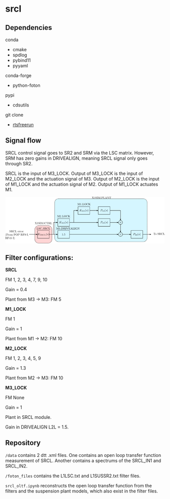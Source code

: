 # srcl

## Dependencies

conda
- cmake
- spdlog
- pybind11
- pyyaml

conda-forge
- python-foton

pypi
- cdsutils

git clone
- [rtsfreerun](https://git.ligo.org/christopher.wipf/rtsfreerun.git)

## Signal flow

SRCL control signal goes to SR2 and SRM via the LSC matrix.
However, SRM has zero gains in DRIVEALIGN, meaning SRCL signal only goes through SR2.

SRCL is the input of M3_LOCK.
Output of M3_LOCK is the input of M2_LOCK and the actuation signal of M3.
Output of M2_LOCK is the input of M1_LOCK and the actuation signal of M2.
Output of M1_LOCK actuates M1.

![control_definition](control_definition.png)

## Filter configurations:

**SRCL**

FM 1, 2, 3, 4, 7, 9, 10

Gain = 0.4

Plant from M3 -> M3: FM 5

**M1_LOCK**

FM 1

Gain = 1

Plant from M1 -> M2: FM 10

**M2_LOCK**

FM 1, 2, 3, 4, 5, 9

Gain = 1.3

Plant from M2 -> M3: FM 10

**M3_LOCK**

FM None

Gain = 1

Plant in SRCL module.

Gain in DRIVEALIGN L2L = 1.5.


## Repository

`/data` contains 2 dtt .xml files.
One contains an open loop transfer function measurement of SRCL.
Another contains a spectrums of the SRCL_IN1 and SRCL_IN2.

`/foton_files` contains the L1LSC.txt and L1SUSSR2.txt filter files.

`srcl_oltf.ipynb` reconstructs the open loop transfer function from the
filters and the suspension plant models, which also exist in the filter files.
